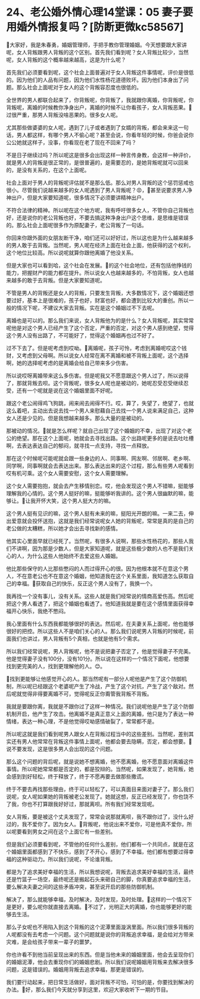 # 24、老公婚外情心理14堂课：05 妻子要用婚外情报复吗？[防断更微kc58567]

🎼大家好，我是朱春勇，婚姻管理师，手把手教你管理婚姻。今天想要跟大家讲呢，女人背叛跟男人背叛的这个区别。首先我们看到呢？女人背叛比较少，当然呢，女人背叛的这个概率越来越高，这是为什么呢？

首先我们必须要看到呢，这个社会上面普遍对于女人背叛这件事情呢，评价是很低的。因为他们的人品有问题，因为他们水性杨花道德败坏。因为他们本身出了问题。那么社会上面呢对于女人的这个背叛容忍度也很低的。

全世界的男人都联合起来了，你背叛呢，你背叛了，我就跟你离婚，你背叛呢，你背叛呢，离婚的时候教你净身出户，离婚的时候不让你看孩子，女人背叛恶果。🎼过很严重，那男人背叛没啥恶果的。很多女人呢。

尤其那些做婆婆的女人呢，遇到了儿子或者遇到了女婿的背叛，都会来来这一句话，男人都这样，有哪个男人不偷心呢？甚至会说，你看年轻的时候，你爸会说你公公她就这样子，没事，你看现在老了现在不回来了吗？

不是日子继续过吗？所以呢这是很多会出现这样一种言传身教，会这样一种评价，就是男人的背叛是很正常的，是很普遍的，是需要忍的，是她背叛呢就可以回来的，是没有关系的，在这个上面呢。

社会上面对于男人的背叛呢评估就不是那么低。那么对男人背叛的这个惩罚惩戒也很小。尽管我们说越来越多的女人呢遇到了男人背叛呢？😡，🎼甚至说要求男人净神出户，但是大家要知道呢，很多情况下必须要讲精神出户。

不符合法律的精神。所以呢在这个地方呢，我有呼吁很多女人，不管你自己背叛也好，还是说你的老公背叛也好，不要去搞这种净身出户这个思维，是思维是错误的。那么社会上面呢很多作为原配妻子，老公背叛了一句话。

你回来你跟外面的女朋友断干净，咱们还可以好好过，所以这也是为什么越来越多的男人敢于去背叛。当然呢，男人呢在经济上面在社会上面，他获得的这个权利，这个地位比较高。所以说呢就算你跟他离婚了他没关系。

但是大家也可以看到哈，这个社会在发展。🎼的这个社会地位，还有包括他挣钱的能力，把握财产的能力都在提升。所以说女人也越来越多的，不怕背叛，女人也越来越多的敢于去背叛。但是大家要知道呢。

不管是男人的背叛还是女人的背叛，只要发生背叛，大多数情况下，这个婚姻还想要过好，基本上是很难的，孩子也好，财富也好，都会遭到比较大的重创。所以一般的情况下呢，不建议大家去背叛。实在是这个婚姻过不下去呢。

离婚也是可以的。那么我们来说，女人背叛他为的是什么？女人背叛呢，其实常常呢他是对这个男人已经产生了这个否定，严重的否定，对这个男人感到绝望，觉得这个男人没有出路了，不可能好了，觉得这个婚姻再也过不好了。

过不下去了。但是呢考虑到哎呦。🎼离婚呢，孩子可怜，考虑到离婚呢哎这个钱财，又考虑到父母啊。所以说女人经常在离不离婚和被不背叛上面呢，这个选择啊，她的选择呢考虑的是离婚会给自己带来多少伤害。

所以说哎呀离婚带来这么多伤害。但是呢我又不愿意跟这个男人过了，所以说得了，那就背叛去呗。这个背叛呢，很多女人呢也是被动的，她呢忍受忍受继续忍受，还有一个呢就是说在这个婚姻里面不好呢。

跟这个老公闹得鸡飞狗跳，闹来闹去闹得不行。哎，算了，失望了，绝望了，也就这么着吧，主动出去说去找一个男人来慰藉自己去找一个男人说来满足自己，这种女人还是少见的。但是我想越来越多。那么大量的是被动的。

那被动的情况。🎼就是怎么样呢？就自己出现了这个婚姻的不幸，出现了对这个老公的绝望。那在这个上面呢，她就会去寻找出路。这个出路呢更多的是说去吐吐槽啊，去表达表达自己的郁闷，就寻找一点支持，寻找一点释放。

那在这个时候呢可能呢就会跟一些身边的人、同事啊、网友啊、邻居啊、老乡啊、同学啊，同事啊就会去表达出来。那么表达出来的这个过程，那么有些男人呢看到哎有机可乘。这个女人需要安慰，这个女人需要理解。

这个女人需要抱抱，就会去产生移情别恋。哎，他会发现这个男人不错嘛，挺能够理解我的心情的。这个男人挺好的嘛，挺能够听我讲的。这个男人很幽默的嘛，能够让。🎼让我开怀大笑，这个男人挺大方的嘛。

这个男人挺有见识的嘛，这个男人挺有未来的嘛，挺阳光开朗的嘛。一来二去，伸出爱意就会投怀送抱，这就是我们经常说呢女人她的背叛呢，常常是真的是自己的老公做的太糟糕，所以她才会出去寻找新的感情。

他其实心里面早就已经死了。当然呢，有很多人说啊，那些水性杨花的，那些人我们不讲啊，因为那是少数人，但是大家知道呢，就是这些极少数的人也不是我们关心的人，为什么这些人他始终不去爱这些人婚姻。

他比那些保守的人比那些憋闷的人而过得开心的很。因为他根本就不在意这个男人，不在意老公也不在意这个婚姻，他知道我在这个关系里面，我知道怎么获取自己的幸福。🎼获取自己的快乐，反正这个男人没有了，我换一个。

我再找一个没有事儿，没有关系。这些人就是我们经常说的情商高爱伤高。然后呢把这个男人看透了，把这个婚姻也看透了。他知道我就是要在这个感情里面获得幸福开心快乐，我绝不憋闷。

我心里面有什么东西我都能够很好的表达。然后呢，在夫妻关系上面呢，他也能够很好的把控。所以这些人不是咱们关心的人。那么我们说呢男人背叛的时候呢，前面我们也讲过，男人背叛有5个真相，也就是他有5个需求。

所以我们经常说呢，男人背叛呢，他不是说把妻子否定了，他是觉得妻子不完美。他是觉得妻子没有100分，没有101分。所以说在这样的一个情况下面呢，他想要找到更完美的人，找到更理解他的人。😊。

🎼找到更能够让他感觉开心的人。那当然呢有一部分人呢他是产生了这个防御机制，所以呢已经跟这个老婆呢产生了冷战，产生了这个对抗，产生了这个敌对。然后呢就觉得非得要离婚不可，觉得呢反正你甭管我背叛不背叛。

我就是要跟你离，我就是不跟你过了这样一种情况。我们说呢他是产生了这个防御机制开启，他产生了攻击。他离婚不是真正意义上面的离婚，他只是为了表达一种情绪，表达一种心理，不是他觉得哎呦感情破裂了，常常都不是。

所以呢这就是我们看到呢男人跟女人在背叛过程当中的这些差别。当然呢，差别其实还有男人他常常在背叛这件事情上面呢，他都会要去隐瞒，否定，都会想要。🎼说不要发现，这是很多男人会出现的这个问题。

那么这个问题的背后呢，就是说她不想离婚，他不愿离婚，他不愿意面对离婚这件事情。所以呢她常常都是否定的，都是狡辩的。当然呢，如果发现了，她背叛，她会感到到好轻松，终于释放了，终于不愿再要去做那些撒谎。

终于不要去再找那些理由，终于可以轻松了，可以真面目来面对妻子了。那么我们说呢，女人呢如果她的背叛被老公发现了。她就这想，反正已经发现了，你也饶不了我，你也不打算跟我好好过，那就离呗。所有我们经常发现呢。

女人背叛，要是被这个丈夫发现了，常常会说那就离呗，我不跟你过了，没什么好过的，我不爱你了。因为女人。🎼背叛呢，他说出来不爱你，可是他真不爱你，所以呢要看到男女之间在这个上面它有一些差别。

但是我们必须要看到呢，不管他的任何什么差别，他们都有一个共同点，就是在这个婚姻里面都感到了不快乐，感到了不开心，感到了不幸福，他们都有想要过得幸福的这种驱动力。所以我们说呢，不论谁背叛。

都是为了追求美好幸福的生活，所以我想说呢，背叛去追求美好幸福的生活，最终还是竹篮子一场空，最终呢还是搬起石头来砸自己的脚，你真要追求幸福的生活，要么解决夫妻之间的这些矛盾冲突，甚至说开启的那些防御机制。

解决了，那么就能够幸福，及时解决，及时发现，及时处理。🎼这样的一个情况下是更好，要么呢你就直接去离婚。🎼不过了，光明正大的离婚，你也能够更好的能够去生活。

那么子女呢也不用陷入到这个背叛的这个泥潭里面漩涡里面。所以我们很多背叛的人呢都没有去考虑一个问题。这个问题就是说你的背叛追求幸福，是会给对方带来灾难，是会给孩子带来一辈子的噩梦。

你也许看不到他当前呈现出来的东西。但是当他未来的婚姻里面，他会去呈现你们的婚姻泥潭，他会去重现你们的婚姻悲剧。所以我们说呢婚姻用背叛来去解决很多问题，这是错误的。婚姻用背叛去追求幸福，那更是错误的。

我们要行动起来，把日常生活做好，面对背叛不可怕，可怕的是，你要找到解决的办法。🎼好，那么我们今天就分享到这里，欢迎大家收听下一期的节目。

